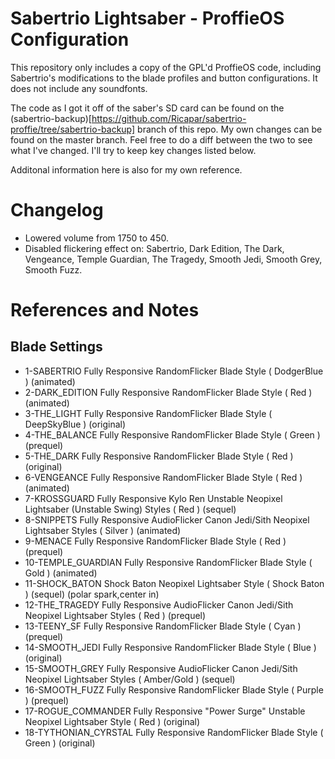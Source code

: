 # Sabertrio Lightsaber - ProffieOS Configuration

This repository only includes a copy of the GPL'd ProffieOS code, including Sabertrio's modifications to the blade
profiles and button configurations. It does not include any soundfonts.

The code as I got it off of the saber's SD card can be found on the (sabertrio-backup)[https://github.com/Ricapar/sabertrio-proffie/tree/sabertrio-backup]
branch of this repo. My own changes can be found on the master branch. Feel free to do a diff between the two to see what I've changed. I'll try to keep
key changes listed below.

Additonal information here is also for my own reference.


# Changelog

* Lowered volume from 1750 to 450.
* Disabled flickering effect on: Sabertrio, Dark Edition, The Dark, Vengeance, Temple Guardian, The Tragedy, Smooth Jedi, Smooth Grey, Smooth Fuzz.


# References and Notes

##  Blade Settings

* 1-SABERTRIO Fully Responsive RandomFlicker Blade Style ( DodgerBlue ) (animated)
* 2-DARK_EDITION Fully Responsive RandomFlicker Blade Style ( Red ) (animated)
* 3-THE_LIGHT Fully Responsive RandomFlicker Blade Style ( DeepSkyBlue ) (original)
* 4-THE_BALANCE Fully Responsive RandomFlicker Blade Style ( Green ) (prequel)
* 5-THE_DARK Fully Responsive RandomFlicker Blade Style ( Red ) (original)
* 6-VENGEANCE Fully Responsive RandomFlicker Blade Style ( Red ) (animated)
* 7-KROSSGUARD Fully Responsive Kylo Ren Unstable Neopixel Lightsaber (Unstable Swing) Styles ( Red ) (sequel)
* 8-SNIPPETS Fully Responsive AudioFlicker Canon Jedi/Sith Neopixel Lightsaber Styles ( Silver ) (animated)
* 9-MENACE Fully Responsive RandomFlicker Blade Style ( Red ) (prequel)
* 10-TEMPLE_GUARDIAN Fully Responsive RandomFlicker Blade Style ( Gold ) (animated)
* 11-SHOCK_BATON Shock Baton Neopixel Lightsaber Style ( Shock Baton ) (sequel) (polar spark,center in)
* 12-THE_TRAGEDY Fully Responsive AudioFlicker Canon Jedi/Sith Neopixel Lightsaber Styles ( Red ) (prequel)
* 13-TEENY_SF Fully Responsive RandomFlicker Blade Style ( Cyan ) (prequel)
* 14-SMOOTH_JEDI Fully Responsive RandomFlicker Blade Style ( Blue ) (original)
* 15-SMOOTH_GREY Fully Responsive AudioFlicker Canon Jedi/Sith Neopixel Lightsaber Styles ( Amber/Gold ) (sequel)
* 16-SMOOTH_FUZZ Fully Responsive RandomFlicker Blade Style ( Purple ) (prequel)
* 17-ROGUE_COMMANDER Fully Responsive "Power Surge" Unstable Neopixel Lightsaber Style ( Red ) (original)
* 18-TYTHONIAN_CYRSTAL Fully Responsive RandomFlicker Blade Style ( Green ) (original)
